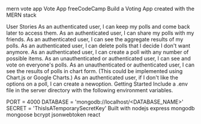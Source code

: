 
mern vote app
Vote App
freeCodeCamp Build a Voting App created with the MERN stack

User Stories
As an authenticated user, I can keep my polls and come back later to access them.
As an authenticated user, I can share my polls with my friends.
As an authenticated user, I can see the aggregate results of my polls.
As an authenticated user, I can delete polls that I decide I don't want anymore.
As an authenticated user, I can create a poll with any number of possible items.
As an unauthenticated or authenticated user, I can see and vote on everyone's polls.
As an unauthenticated or authenticated user, I can see the results of polls in chart form. (This could be implemented using Chart.js or Google Charts.)
As an authenticated user, if I don't like the options on a poll, I can create a newoption.
Getting Started
Include a .env file in the server directory with the following environment variables.

PORT = 4000
DATABASE = 'mongodb://localhost/<DATABASE_NAME>'
SECRET = 'ThisIsATemporarySecretKey'
Built with
nodejs
express
mongodb
mongoose
bcrypt
jsonwebtoken
react